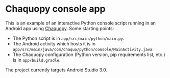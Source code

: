 # Chaquopy console app

This is an example of an interactive Python console script running in an Android app using
[Chaquopy](https://chaquo.com/chaquopy/). Some starting points:

* The Python script is in `app/src/main/python/main.py`.
* The Android activity which hosts it is in
  `app/src/main/java/com/chaquo/python/console/MainActivity.java`.
* The Chaquopy configuration (Python version, pip requirements list, etc.) is in `app/build.gradle`.

The project currently targets Android Studio 3.0.
